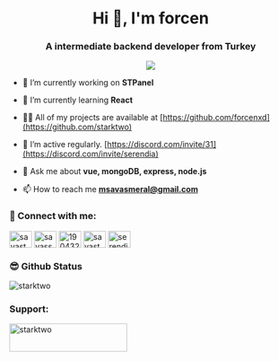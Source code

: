 <h1 align="center">Hi 👋, I'm forcen</h1>
<h3 align="center">A intermediate backend developer from Turkey</h3>

<p align="center">
  <img 
    src="https://user-images.githubusercontent.com/51216503/166926921-6b45e8e4-ad03-4597-83ae-bef255f76c1e.gif"
  >
</p>

- 🔭 I’m currently working on **STPanel**

- 🌱 I’m currently learning **React**

- 👨‍💻 All of my projects are available at [https://github.com/forcenxd](https://github.com/starktwo)

- 📝 I’m active regularly. [https://discord.com/invite/31](https://discord.com/invite/serendia)

- 💬 Ask me about **vue, mongoDB, express, node.js**

- 📫 How to reach me **msavasmeral@gmail.com**

<h3 align="left">🌟 Connect with me:</h3>
<p align="left">
<a href="https://dev.to/savastwo" target="blank"><img align="center" src="https://raw.githubusercontent.com/rahuldkjain/github-profile-readme-generator/master/src/images/icons/Social/devto.svg" alt="savastwo" height="30" width="40" /></a>
<a href="https://linkedin.com/in/savassmeral" target="blank"><img align="center" src="https://raw.githubusercontent.com/rahuldkjain/github-profile-readme-generator/master/src/images/icons/Social/linked-in-alt.svg" alt="savassmeral" height="30" width="40" /></a>
<a href="https://stackoverflow.com/users/19043267" target="blank"><img align="center" src="https://raw.githubusercontent.com/rahuldkjain/github-profile-readme-generator/master/src/images/icons/Social/stack-overflow.svg" alt="19043267" height="30" width="40" /></a>
<a href="https://instagram.com/savastwo" target="blank"><img align="center" src="https://raw.githubusercontent.com/rahuldkjain/github-profile-readme-generator/master/src/images/icons/Social/instagram.svg" alt="savastwo" height="30" width="40" /></a>
<a href="https://discord.gg/serendia" target="blank"><img align="center" src="https://raw.githubusercontent.com/rahuldkjain/github-profile-readme-generator/master/src/images/icons/Social/discord.svg" alt="serendia" height="30" width="40" /></a>
</p>

<h3 align ="left">😎 Github Status</h3>
<p align="left"> <img src="https://komarev.com/ghpvc/?username=starktwo&label=Profile%20views&color=0e75b6&style=flat" alt="starktwo" /> </p>

<h3 align="left">Support:</h3>
<p><a href="https://www.buymeacoffee.com/starktwo"> <img align="left" src="https://cdn.buymeacoffee.com/buttons/v2/default-yellow.png" height="50" width="210" alt="starktwo" /></a></p><br><br>
